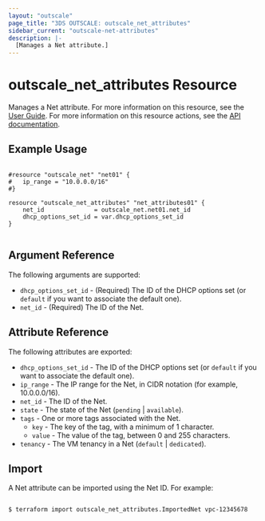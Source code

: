 ```yaml
---
layout: "outscale"
page_title: "3DS OUTSCALE: outscale_net_attributes"
sidebar_current: "outscale-net-attributes"
description: |-
  [Manages a Net attribute.]
---
```


# outscale_net_attributes Resource

Manages a Net attribute.
For more information on this resource, see the [User Guide](https://wiki.outscale.net/display/EN/About+VPCs).
For more information on this resource actions, see the [API documentation](https://docs.outscale.com/api#updatenet).

## Example Usage

```hcl

#resource "outscale_net" "net01" {
#	ip_range = "10.0.0.0/16"
#}

resource "outscale_net_attributes" "net_attributes01" {
    net_id              = outscale_net.net01.net_id
    dhcp_options_set_id = var.dhcp_options_set_id
}


```

## Argument Reference

The following arguments are supported:

* `dhcp_options_set_id` - (Required) The ID of the DHCP options set (or `default` if you want to associate the default one).  
* `net_id` - (Required) The ID of the Net.

## Attribute Reference

The following attributes are exported:

* `dhcp_options_set_id` - The ID of the DHCP options set (or `default` if you want to associate the default one).
* `ip_range` - The IP range for the Net, in CIDR notation (for example, 10.0.0.0/16).
* `net_id` - The ID of the Net.
* `state` - The state of the Net (`pending` | `available`).
* `tags` - One or more tags associated with the Net.
  * `key` - The key of the tag, with a minimum of 1 character.
  * `value` - The value of the tag, between 0 and 255 characters.
* `tenancy` - The VM tenancy in a Net (`default` | `dedicated`).

## Import

A Net attribute can be imported using the Net ID. For example:

```

$ terraform import outscale_net_attributes.ImportedNet vpc-12345678

```